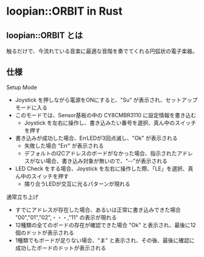 
loopian::ORBIT in Rust
===================================

loopian::ORBIT とは
------------------------

触るだけで、今流れている音楽に最適な音階を奏でてくれる円弧状の電子楽器。

仕様
--------------

Setup Mode
- Joystick を押しながら電源をONにすると、"Su" が表示され、セットアップモードに入る
- このモードでは、Sensor基板の中の CY8CMBR3110 に設定情報を書き込む
    - Joystick を左右に操作し、書き込みたい番号を選択、真ん中のスイッチを押す
- 書き込みが成功した場合、ErrLEDが3回点滅し、"Ok" が表示される
    - 失敗した場合 "Err" が表示される
    - デフォルトのI2Cアドレスのボードがなかった場合、指示されたアドレスがない場合、書き込み対象が無いので、"--"が表示される
- LED Check をする場合、Joystick を左右に操作した際、「LE」を選択、真ん中のスイッチを押す
    - 隣り合うLEDが交互に光るパターンが現れる

通常立ち上げ
- すでにアドレスが存在した場合、あるいは正常に書き込みできた場合 "00","01","02",・・・,"11" の表示が現れる
- 12種類の全てのボードの存在が確認できた場合 "Ok" と表示され、最後に12個のドットが表示される
- 1種類でもボードが足りない場合、"ま" と表示され、その後、最後に確認に成功したボードのドットが表示される
